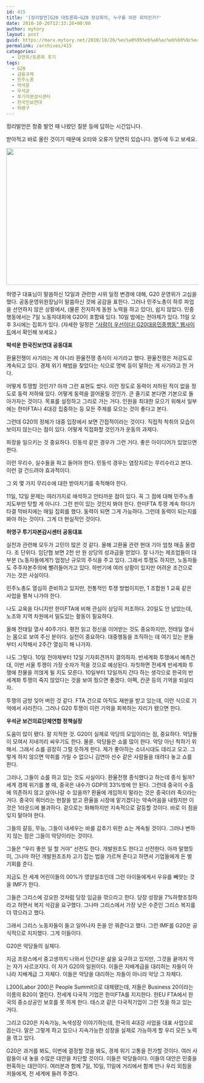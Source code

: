 ```yaml
---
id: 415
title: '[정리발언]G20 대토론회─G20 정상회의, 누구를 위한 회의인가?'
date: 2010-10-26T12:33:26+00:00
author: mytory
layout: post
guid: https://marx.mytory.net/2010/10/26/%ec%a0%95%eb%a6%ac%eb%b0%9c%ec%96%b8g20-%eb%8c%80%ed%86%a0%eb%a1%a0%ed%9a%8c%e2%94%80g20-%ec%a0%95%ec%83%81%ed%9a%8c%ec%9d%98-%eb%88%84%ea%b5%ac%eb%a5%bc-%ec%9c%84%ed%95%9c-%ed%9a%8c%ec%9d%98%ec%9d%b8/
permalink: /archives/415
categories:
  - 강연회/토론회 후기
tags:
  - G20
  - 금융규제
  - 민주노총
  - 박석운
  - 우석균
  - 투기자본감시센터
  - 한국진보연대
  - 허영구
---
```

정리발언은 청중 발언 때 나왔던 질문 등에 답하는 시간입니다.

받아적고 바로 올린 것이기 때문에 오타와 오류가 당연히 있습니다. 염두에 두고 보세요.

<img src="https://marx.mytory.net/wp-content/uploads/1/cfile22.uf.136A0C164CCAB6670C44BD.jpg" class="aligncenter" width="540" height="360" alt="" filename="20101027011008_0024.jpg" filemime="image/jpeg" />

허영구 대표님이 말씀하신 12일과 관련한 시위 일정 변경에 대해, G20 운영위가 고심을 했다. 공동운영위원장님이 말씀하신 것에 공감을 표한다. 그러나 민주노총이 하루 파업을 선언하지 않은 상황에서, (물론 진지하게 동원 노력을 하고 있다), 쉽지 않았다. 민중행동에서는 7일 노동자대회에 G20이 포함돼 있다. 10일 밤에는 전야제가 있다. 11일 오후 3시에는 집회가 있다. (자세한 일정은 <a href="http://www.putpeoplefirst.kr/?mid=G20_program&listStyle=list" target="_blank" title="[http://www.putpeoplefirst.kr/?mid=G20_program&listStyle=list]로 이동합니다.">&#8220;사람이 우선이다! G20대응민중행동&#8221; 웹사이트</a>에서 확인해 보세요.)

**박석운 한국진보연대 공동대표**

환율전쟁이 사기라는 게 아니라 환율전쟁 종식이 사기라고 했다. 환율전쟁은 저강도로 계속되고 있다. 경제 위기 해법을 찾았다는 식으로 명박 등이 말하는 게 사기라고 한 거다.

어떻게 투쟁할 것인가? 아까 그런 표현도 썼다. 이런 정도로 동력이 저하된 적이 없을 정도로 동력 저하돼 있다. 어떻게 동력을 끌어올릴 것인가. 큰 줄기로 본다면 기본으로 돌아가자는 것이다. 목표를 설정하고 그리로 가는 거다. 인원을 최대한 모으기 위해서 일부에는 한미FTA나 4대강 집중하는 등 모든 주제를 모으는 것이 좋다고 본다.

그런데 G20의 정체가 대중 입장에서 보면 간접적이라는 것이다. 직접적 착취의 모습이 보이지 않는다는 점이 있다. 어떻게 직접화할 것인가가 운동의 과제다.

파장을 일으키는 것 중요하다. 민동석 같은 경우가 그런 거다. 좋은 아이디어가 있었으면 한다.

이런 무리수, 실수들을 파고 들어야 한다. 민동석 경우는 염장지르는 무리수라고 본다. 이런 걸 건드려야 효과적이다.

그 외 몇 가지 무리수에 대한 받아치기를 축적해야 한다.

11일, 12일 문제는 여러가지로 애석하고 안타까운 점이 있다. 꼭 그 점에 대해 민주노총 지도부만 탓할 게 아니다. 그런 판이 있는 것인지 봐야 한다. 한미FTA 투쟁 계속 하다가 타결 막바지에는 매일 집회를 했다. 동력이 되면 그게 가능하다. 그런데 동력이 되는지를 봐야 하는 것이다. 그게 더 현실적인 것이다.

**허영구 투기자본감시센터 공동대표**

실천과 관련해 모두가 고민이 많은 것 같다. 올해 고환율 관련 현대 기아 엄청 매출 올렸다. 조 단위다. 임단협 보면 2천 만 원 상당의 성과급을 얻었다. 잘 나가는 제조업들이 대부분 (노동자들에게?) 엄청난 규모의 주식을 주고 있다. 그래서 투쟁도 하지만, 노동자들도 주주자본주의에 빨려들어가고 있다.&nbsp;하반기에 여러 상황이 있지만 어려운 조건으로 가는 것은 사실이다.&nbsp;

민주노총도 열심히 준비하고 있지만, 전통적인 투쟁 방법이지만, 1 조합원 1 교육 같은 사업을 펼쳐 나가야 한다.

나도 교육을 다니지만 한미FTA에 비해 관심이 상당히 저조하다. 20일도 안 남았는데, 노조와 지역 차원에서 밀도있는 활동이 필요하다.

올해 전태일 열사 40주기다. 평전 읽고 정신을 이어받는 것도 중요하지만, 전태일 열사는 몸으로 보여 주신 분이다. 실천이 중요하다. 대중행동을 조직하는 데 여기 있는 분들부터 시작해서 2주간 열심히 해 나가자.

나도 그렇다. 10일 전야제부터 12일 기자회견까지 결의하자. 반세계화 투쟁에서 예측건대, 이번 서울 투쟁이 가장 숫자가 적을 것으로 예상된다. 자칫하면 전세계 반세계화 투쟁에 찬물을 끼얹게 될 지도 모른다. 10일부터 12일까지 간다 하는 생각으로 한국의 반세계화 투쟁이 죽지 않았다는 것을 보여 줬으면 좋겠다. 아펙, 칸쿤 등의 기억을 되살리자.&nbsp;

투쟁의 금방 잊어 버린 것 같다. FTA 건으로 아직도 재판을 받고 있는데, 이런 식으로 기억에서 사라진다. 그러나 G20 투쟁이 이런 기억을 회복하는 자리가 됐으면 한다.

**우석균 보건의료단체연합 정책실장**

도움이 많이 됐다. 잘 지적한 것. G20이 실제로 악당의 모임이라는 점, 중요하다. 악당들이 모여서 지네끼리 싸우기도 한다. 물론. 악당들은 쇼를 많이 한다. 악당 아닌 척하기 위해서. 그래서 쇼를 굉장히 그럴 듯하게 한다. 제가 좋아하는 소녀시대도 데리고 오고. 그렇게 하지 않으면 악취를 가릴 수 없으니 김연아 선수 같은 사람들을 데려다 놓고 쇼를 한다.

그러나, 그들이 쇼를 하고 있는 것도 사실이다. 환율전쟁 종식했다고 하는데 종식 될까? 세계 경제 위기를 볼 때, 중국은 내수가 GDP의 33%밖에 안 된다. 그런데 중국이 수출에 의존하지 않고 살아나갈 수 있을까? 환율에 개입하지 말라는 것은 중국더러 죽으라는 거다. 중국이 쿼터라는 현찰을 받고 환율을 시장에 맡기겠다는 약속어음을 내줬지만 이것은 1라운드에 불과하다. 겉으로는 화해하지만 지속적으로 갈등할 것이다. 바로 이 점을 잊지 말아야 한다.

그들의 갈등, 무능, 그들이 내세우는 바를 감추기 위한 쇼는 계속될 것이다. 그러나 변하지 않는 점은 그들이 악당이라는 것이다.

그들은 &#8220;우리 좋은 일 할 거야&#8221; 선전도 한다. 개발원조도 한다고 선전한다. 아까 말했듯이, 그나마 하던 개발원조조차 고기 잡는 법을 가르쳐 준다고 하면서 기업들에게 돈 벌 기회를 준다.

지금도 전 세계 어린이들의 00%가 영양실조인데 그런 아이들에게서 우유를 빼앗는 것을 IMF가 한다.

그들은 그리스에 강요한 것처럼 당장 임금을 깎으라고 한다. 당장 성장을 7%하향조정하라고 하면서 복지 삭감을 요구했다. 그나마 그리스에서 가장 낮은 수준인 그리스 복지를 더 깎으라고 했다.

그래서 그리스 노동자들이 들고 일어나자 돈을 안 꿔준다고 했다. 그런 IMF를 G20은 공식적으로 지지했다. 그게 이들이다.

G20은 악당들의 실체다.

지금 프랑스에서 중고생까지 나와서 인간다운 삶을 요구하고 있지만, 그것을 끝까지 막는 자가 사르코지다. 이 자가 G20의 일원이다. 이들은 지배계급을 대리하는 자들이 아니라 지배계급 그 자체다.&nbsp;이들은 악당을 대리하는 자들이 아니라 악당 그 자체다.

L200(Labor 200)은 People Summit으로 대체됐는데, 저들은 Business 20이라는 이름의 B20이 열린다. 전세계 다국적 기업은 한미FTA를 지지한다. 한EU FTA에서 한국의 중소상공인 보호를 못 하게 한다. 태스코 같은 다국적기업이 그런 짓을 하고 있는 거다.

그리고 G20은 지속가능, 녹색성장 이야기하는데, 한국의 4대강 사업을 대표 사업으로 꼽는다. 말은 그렇게 하고 있으나 지속가능한 성장을 실제로 가능하게 할 우리 모든 노력을 꺾고 있다.

G20은 과거를 봐도, 이번에 결정할 것을 봐도, 경제 위기 고통을 전가할 것이다. 여러 사람들이 내 놓을 수많은 대안을 차단할 것이다. 이들은 악당들이다. 이들의 대안은 민중을 현혹하는 대안이다. 여러분과 함께 7일, 10일, 11일에 거리에서 함께 만나 우리 외침을 저들에게, 전 세계에 들려 주겠다.